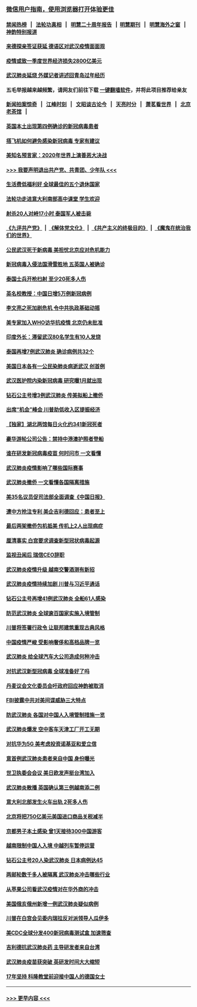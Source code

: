 ### [微信用户指南，使用浏览器打开体验更佳](https://github.com/gfw-breaker/banned-news1/blob/master/indexes/wechat-guide.md?t=0)
#### [禁闻热榜](热点新闻.md?t=0)  &nbsp;&nbsp;|&nbsp;&nbsp; [法轮功真相](https://github.com/gfw-breaker/truth/blob/master/README.md?t=0) &nbsp;&nbsp;|&nbsp;&nbsp; [明慧二十周年报告](https://github.com/gfw-breaker/mh-reports/blob/master/README.md?t=0) &nbsp;&nbsp;|&nbsp;&nbsp;[明慧期刊](https://github.com/gfw-breaker/mh-qikan) &nbsp;&nbsp;|&nbsp;&nbsp; [明慧海外之窗](https://github.com/gfw-breaker/mh-news/blob/master/README.md?t=0) &nbsp;&nbsp;|&nbsp;&nbsp; [神韵特别报道](https://github.com/gfw-breaker/mh-news/blob/master/shenyun.md?t=0)
#### [来德探亲签证获延 德语区对武汉疫情面面观](../pages/nsc418/n11856283.md?t=02100322) 
#### [疫情或致一季度世界经济损失2800亿美元](../pages/nsc418/n11855639.md?t=02100322) 
#### [武汉肺炎延烧 外媒记者讲述回青岛过年经历](../pages/nsc418/n11856159.md?t=02100322) 
#### 五毛举报越来越频繁，请网友们前往下载 [一键翻墙软件](https://github.com/gfw-breaker/ssr-accounts)，并将此项目推荐给亲友
#### [新闻拍案惊奇](https://github.com/gfw-breaker/banned-news1/blob/master/pages/link4.md) &nbsp;&nbsp;|&nbsp;&nbsp; [江峰时刻](https://github.com/gfw-breaker/banned-news1/blob/master/pages/link4.md) &nbsp;&nbsp;|&nbsp;&nbsp; [文昭谈古论今](https://github.com/gfw-breaker/banned-news1/blob/master/pages/link4.md) &nbsp;&nbsp;|&nbsp;&nbsp; [天亮时分](https://github.com/gfw-breaker/banned-news1/blob/master/pages/link4.md) &nbsp;&nbsp;|&nbsp;&nbsp; [萧茗看世界](https://github.com/gfw-breaker/banned-news1/blob/master/pages/link4.md) &nbsp;&nbsp;|&nbsp;&nbsp; [北京老茶馆](https://github.com/gfw-breaker/banned-news1/blob/master/pages/link4.md) &nbsp;&nbsp;|&nbsp;&nbsp; 
#### [英国本土出现第四例确诊的新冠病毒患者](../pages/nsc418/n11855930.md?t=02100322) 
#### [搭飞机如何避免感染新冠病毒 专家有建议](../pages/nsc418/n11853427.md?t=02100322) 
#### [美知名预言家：2020年世界上演善恶大决战](../pages/nsc418/n11855418.md?t=02100322) 
#### [>>> 我要声明退出共产党、共青团、少年队 <<<](https://github.com/begood0513/goodnews/blob/master/quit/letter.md) 
#### [生活费低福利好 全球最佳的五个退休国家](../pages/nsc418/n11848347.md?t=02100322) 
#### [法轮功走进意大利南部高中课堂 学生欢迎](../pages/nsc418/n11853859.md?t=02100322) 
#### [射杀20人对峙17小时 泰国军人被击毙](../pages/nsc418/n11854869.md?t=02100322) 
#### [《九评共产党》](https://github.com/begood0513/9ping.md/blob/master/README.md) &nbsp;|&nbsp; [《解体党文化》](../../../../jtdwh.md/blob/master/README.md)  &nbsp;|&nbsp; [《共产主义的终极目的》](../../../../gczydzjmd.md/blob/master/README.md) &nbsp;|&nbsp; [《魔鬼在统治我们的世界》](../../../../mgztzwmdsj.md/blob/master/README.md) 
#### [公民武汉死于新病毒 美担忧北京应对危机能力](../pages/nsc418/n11854331.md?t=02100322) 
#### [新冠病毒入侵法国滑雪胜地 五英国人被确诊](../pages/nsc418/n11854307.md?t=02100322) 
#### [泰国士兵开枪扫射 至少20死多人伤](../pages/nsc418/n11854276.md?t=02100322) 
#### [英名校教授：中国日增5万例新冠病例](../pages/nsc418/n11854174.md?t=02100322) 
#### [李文亮之死加剧危机 令中共执政基础动摇](../pages/nsc418/n11854003.md?t=02100322) 
#### [美专家加入WHO访华抗疫情 北京仍未批准](../pages/nsc418/n11854043.md?t=02100322) 
#### [印度外长：滞留武汉80名学生有10人发烧](../pages/nsc418/n11853821.md?t=02100322) 
#### [泰国再增7例武汉肺炎 确诊病例共32个](../pages/nsc418/n11853808.md?t=02100322) 
#### [美国日本各有一公民染肺炎病逝武汉 创首例](../pages/nsc418/n11853509.md?t=02100322) 
#### [武汉医护院内染新冠病毒 研究曝1月就出现](../pages/nsc418/n11852928.md?t=02100322) 
#### [钻石公主号增3例武汉肺炎 传美拟船上撤侨](../pages/nsc418/n11853240.md?t=02100322) 
#### [出席“机会”峰会 川普助低收入区提振经济](../pages/nsc418/n11853232.md?t=02100322) 
#### [【独家】湖北两馆每日火化约341新冠死者](../pages/nsc418/n11845444.md?t=02100322) 
#### [豪华游轮公司公告：禁持中港澳护照者登船](../pages/nsc418/n11852761.md?t=02100322) 
#### [谁在研发新冠病毒疫苗 何时问市 一文看懂](../pages/nsc418/n11852840.md?t=02100322) 
#### [武汉肺炎疫情影响了哪些国际赛事](../pages/nsc418/n11852441.md?t=02100322) 
#### [武汉肺炎撤侨 一文看懂各国隔离措施](../pages/nsc418/n11844216.md?t=02100322) 
#### [美35名议员促司法部全面调查《中国日报》](../pages/nsc418/n11852435.md?t=02100322) 
#### [遭中方抢注专利 美企吉利德回应：患者至上](../pages/nsc418/n11852037.md?t=02100322) 
#### [最后两架撤侨包机抵美 传机上2人出现病症](../pages/nsc418/n11852173.md?t=02100322) 
#### [厘清事实 白宫要求调查新型冠状病毒起源](../pages/nsc418/n11852106.md?t=02100322) 
#### [监视丑闻后 瑞信CEO辞职](../pages/nsc418/n11852127.md?t=02100322) 
#### [武汉肺炎疫情升级 越南交警酒测有新招](../pages/nsc418/n11851632.md?t=02100322) 
#### [武汉肺炎疫情持续加剧 川普与习近平通话](../pages/nsc418/n11851613.md?t=02100322) 
#### [钻石公主号再增41例武汉肺炎 全船61人感染](../pages/nsc418/n11850401.md?t=02100322) 
#### [防范武汉肺炎 全球逾百国家实施入境管制](../pages/nsc418/n11850557.md?t=02100322) 
#### [川普将签署行政令 让联邦建筑重现古典风格](../pages/nsc418/n11850654.md?t=02100322) 
#### [中国疫情严峻 受影响奢侈和高档品牌一览](../pages/nsc418/n11850319.md?t=02100322) 
#### [武汉肺炎 给全球汽车大公司造成何种冲击](../pages/nsc418/n11850056.md?t=02100322) 
#### [对抗武汉新型冠病毒 全球准备好了吗](../pages/nsc418/n11850142.md?t=02100322) 
#### [丹麦议会文化委员会吁政府回应神韵被取消](../pages/nsc418/n11849312.md?t=02100322) 
#### [FBI披露中共对美间谍威胁三大特点](../pages/nsc418/n11849700.md?t=02100322) 
#### [防武汉肺炎 各国对中国人入境管制措施一览](../pages/nsc418/n11838726.md?t=02100322) 
#### [武汉肺炎爆发 空中客车天津工厂开工无期](../pages/nsc418/n11849634.md?t=02100322) 
#### [对抗华为5G 美考虑投资诺基亚和爱立信](../pages/nsc418/n11849510.md?t=02100322) 
#### [意首例武汉肺炎患者来自中国 身份曝光](../pages/nsc418/n11849454.md?t=02100322) 
#### [世卫执委会会议 美日欧发声挺台湾加入](../pages/nsc418/n11849433.md?t=02100322) 
#### [武汉肺炎散播 英国确认第三例越南添二例](../pages/nsc418/n11849439.md?t=02100322) 
#### [意大利北部发生火车出轨 2死多人伤](../pages/nsc418/n11848999.md?t=02100322) 
#### [北京将把750亿美元美国进口商品关税减半](../pages/nsc418/n11848896.md?t=02100322) 
#### [京都男子本土感染 曾1天接待300中国游客](../pages/nsc418/n11848641.md?t=02100322) 
#### [越南限制中国人入境 中越列车暂停运营](../pages/nsc418/n11847844.md?t=02100322) 
#### [钻石公主号20人染武汉肺炎 日本病例达45](../pages/nsc418/n11847823.md?t=02100322) 
#### [两邮轮数千多人被隔离 武汉肺炎冲击哪些行业](../pages/nsc418/n11847456.md?t=02100322) 
#### [从苹果公司看武汉疫情对在华外商的冲击](../pages/nsc418/n11847586.md?t=02100322) 
#### [美国俄亥俄州新增一例武汉肺炎疑似病例](../pages/nsc418/n11847714.md?t=02100322) 
#### [川普在白宫会见委内瑞拉反对派领导人瓜伊多](../pages/nsc418/n11847391.md?t=02100322) 
#### [美CDC全球分发400新冠病毒测试盒 加速筛查](../pages/nsc418/n11847260.md?t=02100322) 
#### [吉利德抗武汉肺炎药 主导研发者来自台湾](../pages/nsc418/n11847064.md?t=02100322) 
#### [武汉肺炎疫苗获突破 英研发时间大大缩短](../pages/nsc418/n11846915.md?t=02100322) 
#### [17年坚持 科隆教堂前迎接中国人的德国女士](../pages/nsc418/n11846781.md?t=02100322) 

----
#### [ >>> 更早内容 <<< ](../indexes/nsc418-earlier.md)
